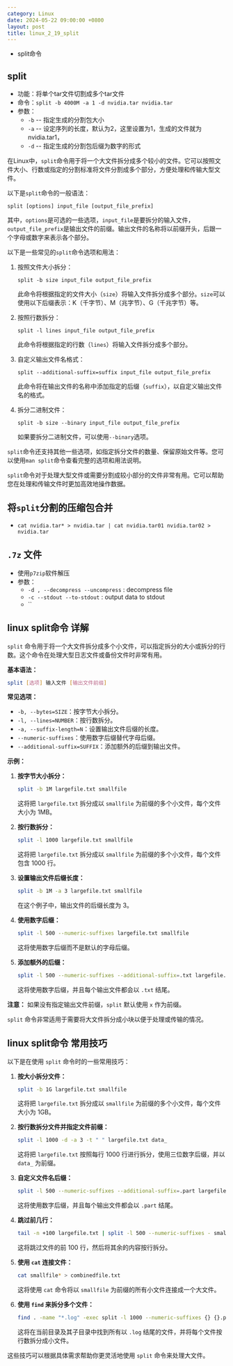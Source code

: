 ```yaml
---
category: Linux
date: 2024-05-22 09:00:00 +0800
layout: post
title: linux_2_19_split
---
```


+ split命令

## split

+ 功能：将单个tar文件切割成多个tar文件
+ 命令：`split -b 4000M -a 1 -d nvidia.tar nvidia.tar`
+ 参数：
  + `-b`  --  指定生成的分割包大小
  + `-a`  --  设定序列的长度，默认为2，这里设置为1，生成的文件就为nvidia.tar1，
  + `-d`  --  指定生成的分割包后缀为数字的形式

在Linux中，`split`命令用于将一个大文件拆分成多个较小的文件。它可以按照文件大小、行数或指定的分割标准将文件分割成多个部分，方便处理和传输大型文件。

以下是`split`命令的一般语法：

```
split [options] input_file [output_file_prefix]
```

其中，`options`是可选的一些选项，`input_file`是要拆分的输入文件，`output_file_prefix`是输出文件的前缀。输出文件的名称将以前缀开头，后跟一个字母或数字来表示各个部分。

以下是一些常见的`split`命令选项和用法：

1. 按照文件大小拆分：
   ```
   split -b size input_file output_file_prefix
   ```

   此命令将根据指定的文件大小（`size`）将输入文件拆分成多个部分。`size`可以使用以下后缀表示：K（千字节）、M（兆字节）、G（千兆字节）等。

2. 按照行数拆分：
   ```
   split -l lines input_file output_file_prefix
   ```

   此命令将根据指定的行数（`lines`）将输入文件拆分成多个部分。

3. 自定义输出文件名格式：
   ```
   split --additional-suffix=suffix input_file output_file_prefix
   ```

   此命令将在输出文件的名称中添加指定的后缀（`suffix`），以自定义输出文件名的格式。

4. 拆分二进制文件：
   ```
   split -b size --binary input_file output_file_prefix
   ```

   如果要拆分二进制文件，可以使用`--binary`选项。

`split`命令还支持其他一些选项，如指定拆分文件的数量、保留原始文件等。您可以使用`man split`命令查看完整的选项和用法说明。

`split`命令对于处理大型文件或需要分割成较小部分的文件非常有用。它可以帮助您在处理和传输文件时更加高效地操作数据。

## 将`split`分割的压缩包合并

+ `cat nvidia.tar* > nvidia.tar | cat nvidia.tar01 nvidia.tar02 > nvidia.tar`

## `.7z` 文件

+ 使用`p7zip`软件解压
+ 参数：
  + `-d , --decompress --uncompress` : decompress file
  + `-c --stdout --to-stdout` : output data to stdout
  + `` 

## linux split命令 详解

`split` 命令用于将一个大文件拆分成多个小文件，可以指定拆分的大小或拆分的行数。这个命令在处理大型日志文件或备份文件时非常有用。

**基本语法：**
```bash
split [选项] 输入文件 [输出文件前缀]
```

**常见选项：**
- `-b, --bytes=SIZE`：按字节大小拆分。
- `-l, --lines=NUMBER`：按行数拆分。
- `-a, --suffix-length=N`：设置输出文件后缀的长度。
- `--numeric-suffixes`：使用数字后缀替代字母后缀。
- `--additional-suffix=SUFFIX`：添加额外的后缀到输出文件。

**示例：**
1. **按字节大小拆分：**
   ```bash
   split -b 1M largefile.txt smallfile
   ```
   这将把 `largefile.txt` 拆分成以 `smallfile` 为前缀的多个小文件，每个文件大小为 1MB。

2. **按行数拆分：**
   ```bash
   split -l 1000 largefile.txt smallfile
   ```
   这将把 `largefile.txt` 拆分成以 `smallfile` 为前缀的多个小文件，每个文件包含 1000 行。

3. **设置输出文件后缀长度：**
   ```bash
   split -b 1M -a 3 largefile.txt smallfile
   ```
   在这个例子中，输出文件的后缀长度为 3。

4. **使用数字后缀：**
   ```bash
   split -l 500 --numeric-suffixes largefile.txt smallfile
   ```
   这将使用数字后缀而不是默认的字母后缀。

5. **添加额外的后缀：**
   ```bash
   split -l 500 --numeric-suffixes --additional-suffix=.txt largefile.txt smallfile
   ```
   这将使用数字后缀，并且每个输出文件都会以 `.txt` 结尾。

**注意：** 如果没有指定输出文件前缀，`split` 默认使用 `x` 作为前缀。

`split` 命令非常适用于需要将大文件拆分成小块以便于处理或传输的情况。

## linux split命令 常用技巧

以下是在使用 `split` 命令时的一些常用技巧：

1. **按大小拆分文件：**
   ```bash
   split -b 1G largefile.txt smallfile
   ```
   这将把 `largefile.txt` 拆分成以 `smallfile` 为前缀的多个小文件，每个文件大小为 1GB。

2. **按行数拆分文件并指定文件前缀：**
   ```bash
   split -l 1000 -d -a 3 -t " " largefile.txt data_
   ```
   这将把 `largefile.txt` 按照每行 1000 行进行拆分，使用三位数字后缀，并以 `data_` 为前缀。

3. **自定义文件名后缀：**
   ```bash
   split -l 500 --numeric-suffixes --additional-suffix=.part largefile.txt smallfile
   ```
   这将使用数字后缀，并且每个输出文件都会以 `.part` 结尾。

4. **跳过前几行：**
   ```bash
   tail -n +100 largefile.txt | split -l 500 --numeric-suffixes - smallfile
   ```
   这将跳过文件的前 100 行，然后将其余的内容按行拆分。

5. **使用 `cat` 连接文件：**
   ```bash
   cat smallfile* > combinedfile.txt
   ```
   这将使用 `cat` 命令将以 `smallfile` 为前缀的所有小文件连接成一个大文件。

6. **使用 `find` 来拆分多个文件：**
   ```bash
   find . -name "*.log" -exec split -l 1000 --numeric-suffixes {} {}.part \;
   ```
   这将在当前目录及其子目录中找到所有以 `.log` 结尾的文件，并将每个文件按行数拆分成小文件。

这些技巧可以根据具体需求帮助你更灵活地使用 `split` 命令来处理大文件。